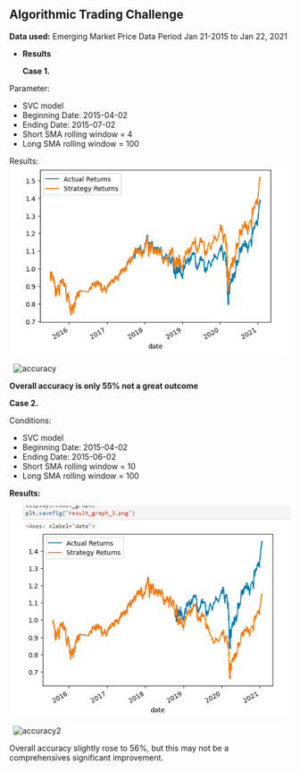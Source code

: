 ﻿## **Algorithmic Trading Challenge**

**Data used:** Emerging Market Price Data Period Jan 21-2015 to Jan 22, 2021

- **Results**

  **Case 1.** 

Parameter:

- SVC model
- Beginning Date: 2015-04-02 
- Ending Date: 2015-07-02
- Short SMA rolling window = 4
- Long SMA rolling window = 100

Results: ![Graph](result1.png)

` `![accuracy](result1A.png)

**Overall accuracy is only 55% not a great outcome** 

**Case 2.**

Conditions:

- SVC model
- Beginning Date: 2015-04-02
- Ending Date: 2015-06-02
- Short SMA rolling window = 10
- Long SMA rolling window = 100

**Results:**

![Graph2](result2.png)

` `![accuracy2](result2A.png)

Overall accuracy slightly rose to 56%, but this may not be a comprehensives significant improvement.



